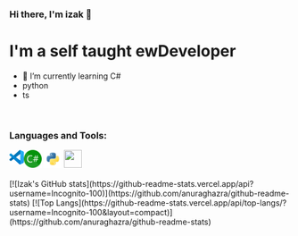 ### Hi there, I'm izak 👋
# I'm a self taught ewDeveloper
- 🌱 I’m currently learning C#
- python
- ts
<br />

### Languages and Tools:
<img height="32" width="32" src="https://raw.githubusercontent.com/github/explore/80688e429a7d4ef2fca1e82350fe8e3517d3494d/topics/csharp/csharp.png" />
<img height="32" width="32" src="https://raw.githubusercontent.com/github/explore/80688e429a7d4ef2fca1e82350fe8e3517d3494d/topics/python/python.png" />
<img align="left" alt="Visual Studio Code" width="26px" src="https://raw.githubusercontent.com/github/explore/80688e429a7d4ef2fca1e82350fe8e3517d3494d/topics/visual-studio-code/visual-studio-code.png" />
<img height="32" width="32" src="https://cdn.jsdelivr.net/npm/simple-icons@v6/icons/visualstudio.svg" />

<br />
<br />
[![Izak's GitHub stats](https://github-readme-stats.vercel.app/api?username=Incognito-100)](https://github.com/anuraghazra/github-readme-stats)
[![Top Langs](https://github-readme-stats.vercel.app/api/top-langs/?username=Incognito-100&layout=compact)](https://github.com/anuraghazra/github-readme-stats)
